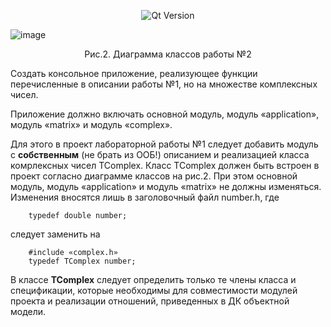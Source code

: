 <p align = "center">
  <img src = "https://img.shields.io/badge/Qt_Creator-5.0.2-41CD52?style=plastic&logo=Qt&labelColor=black" alt = "Qt Version">
</p>

![image](https://github.com/suzzerain/OOP_Labs/assets/101402419/7ad3e41f-8aaf-4f32-829e-589524089782)

<p align = "center"> Рис.2. Диаграмма классов работы №2 </p>
 
Создать консольное приложение, реализующее функции перечисленные в описании работы №1, но на множестве комплексных чисел.

Приложение должно включать основной модуль, модуль «application», модуль «matrix» и модуль «complex».

Для этого в проект лабораторной работы №1 следует добавить модуль с **собственным** (не брать из ООБ!) описанием и реализацией класса комрлексных чисел TComplex. Класс TComplex должен быть встроен в проект согласно диаграмме классов на рис.2. При этом основной модуль, модуль «application» и модуль «matrix» не должны изменяться. Изменения вносятся лишь в заголовочный файл  number.h, где
~~~
	typedef double number;
~~~

следует заменить на
~~~
	#include «complex.h»
	typedef TComplex number;
~~~
В классе **TComplex** следует определить только те члены класса и спецификации, которые необходимы для совместимости модулей проекта и реализации отношений, приведенных в ДК объектной модели.
